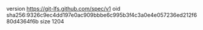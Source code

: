 version https://git-lfs.github.com/spec/v1
oid sha256:9326c9ec4dd197e0ac909bbbe6c995b3f4c3a0e4e057236ed212f680d4364f6b
size 1204
